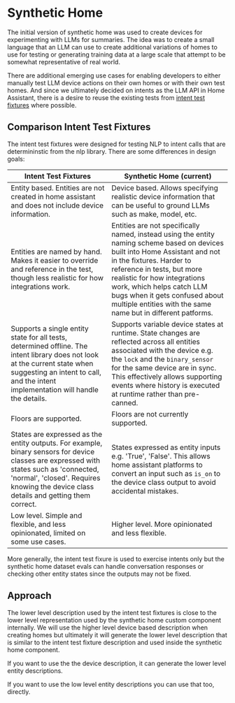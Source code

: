 # Synthetic Home

The initial version of synthetic home was used to create devices for experimenting
with LLMs for summaries. The idea was to create a small language that an LLM can
use to create additional variations of homes to use for testing or generating
training data at a large scale that attempt to be somewhat representative of
real world.

There are additional emerging use cases for enabling developers to either manually
test LLM device actions on their own homes or with their own test homes. And
since we ultimately decided on intents as the LLM API in Home Assistant, there
is a desire to reuse the existing tests from [intent test fixtures](https://github.com/home-assistant/intents/blob/main/tests/) where possible.

## Comparison Intent Test Fixtures

The intent test fixtures were designed for testing NLP to intent calls that are
determininstic from the nlp library. There are some differences in design goals:

| Intent Test Fixtures | Synthetic Home (current) |
| ------------ | ------------------------- |
| Entity based. Entities are not created in home assistant and does not include device information.  | Device based. Allows specifying realistic device information that can be useful to ground LLMs such as make, model, etc. |
| Entities are named by hand. Makes it easier to override and reference in the test, though less realistic for how integrations work. | Entities are not specifically named, instead using the entity naming scheme based on devices built into Home Assistant and not in the fixtures. Harder to reference in tests, but more realistic for how integrations work, which helps catch LLM bugs when it gets confused about multiple entities with the same name but in different patforms. |
| Supports a single entity state for all tests, determined offline. The intent library does not look at the current state when suggesting an intent to call, and the intent implementation will handle the details. | Supports variable device states at runtime.  State changes are reflected across all entities associated with the device e.g. the `lock` and the `binary_sensor` for the same device are in sync. This effectively allows supporting events where history is executed at runtime rather than pre-canned. |
| Floors are supported. | Floors are not currently supported. |
| States are expressed as the entity outputs. For example, binary sensors for device classes are expressed with  states such as 'connected, 'normal', 'closed'.  Requires knowing the device class details and getting them correct. | States expressed as entity inputs e.g. 'True', 'False'. This allows home assistant platforms to convert an input such as `is_on` to the device class output to avoid accidental mistakes. |
| Low level. Simple and flexible, and less opinionated, limited on some use cases. | Higher level. More opinionated and less flexible. |

More generally, the intent test fixure is used to exercise intents only but the synthetic
home dataset evals can handle conversation responses or checking other entity states since
the outputs may not be fixed.

## Approach

The lower level description used by the intent test fixtures is close to the lower level
representation used by the synthetic home custom component internally. We will use the higher
level device based description when creating homes but ultimately it will generate the
lower level description that is similar to the intent test fixture description and
used inside the synthetic home component.

If you want to use the the device description, it can generate the lower level entity descriptions.

If you want to use the low level entity descriptions you can use that too, directly.
